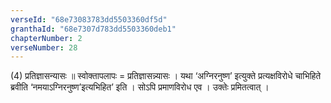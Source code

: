 ```yaml
---
verseId: "68e73083783dd5503360df5d"
granthaId: "68e7307d783dd5503360deb1"
chapterNumber: 2
verseNumber: 28
---
```


(4) प्रतिज्ञासन्यासः ॥ स्वोक्तापलापः = प्रतिज्ञासन्न्यासः । यथा ‘अग्निरनुष्ण’ इत्युक्ते प्रत्यक्षविरोधे चाभिहिते ब्रवीति ‘नमयाऽग्निरनुष्ण’इत्यभिहित’ इति । सोऽपि प्रमाणविरोध एव । उक्तेः प्रमितत्वात् । 
